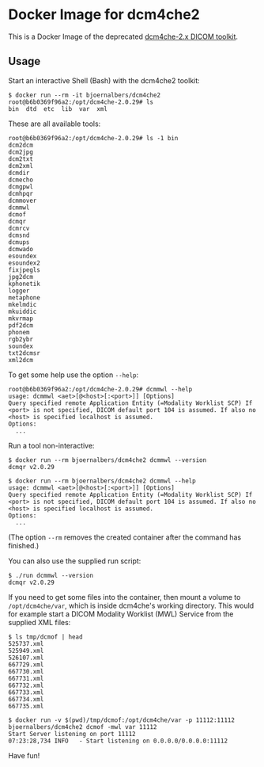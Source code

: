 # Docker Image for dcm4che2

This is a Docker Image of the deprecated
[dcm4che-2.x DICOM toolkit](https://dcm4che.atlassian.net/wiki/spaces/d2/overview).

## Usage

Start an interactive Shell (Bash) with the dcm4che2 toolkit:

    $ docker run --rm -it bjoernalbers/dcm4che2
    root@b6b0369f96a2:/opt/dcm4che-2.0.29# ls
    bin  dtd  etc  lib  var  xml

These are all available tools:

    root@b6b0369f96a2:/opt/dcm4che-2.0.29# ls -1 bin
    dcm2dcm
    dcm2jpg
    dcm2txt
    dcm2xml
    dcmdir
    dcmecho
    dcmgpwl
    dcmhpqr
    dcmmover
    dcmmwl
    dcmof
    dcmqr
    dcmrcv
    dcmsnd
    dcmups
    dcmwado
    esoundex
    esoundex2
    fixjpegls
    jpg2dcm
    kphonetik
    logger
    metaphone
    mkelmdic
    mkuiddic
    mkvrmap
    pdf2dcm
    phonem
    rgb2ybr
    soundex
    txt2dcmsr
    xml2dcm

To get some help use the option `--help`:

    root@b6b0369f96a2:/opt/dcm4che-2.0.29# dcmmwl --help
    usage: dcmmwl <aet>[@<host>[:<port>]] [Options]
    Query specified remote Application Entity (=Modality Worklist SCP) If
    <port> is not specified, DICOM default port 104 is assumed. If also no
    <host> is specified localhost is assumed.
    Options:
      ...

Run a tool non-interactive:

    $ docker run --rm bjoernalbers/dcm4che2 dcmmwl --version
    dcmqr v2.0.29

    $ docker run --rm bjoernalbers/dcm4che2 dcmmwl --help
    usage: dcmmwl <aet>[@<host>[:<port>]] [Options]
    Query specified remote Application Entity (=Modality Worklist SCP) If
    <port> is not specified, DICOM default port 104 is assumed. If also no
    <host> is specified localhost is assumed.
    Options:
      ...

(The option `--rm` removes the created container after the command has finished.)

You can also use the supplied run script:

    $ ./run dcmmwl --version
    dcmqr v2.0.29

If you need to get some files into the container, then mount a volume to
`/opt/dcm4che/var`, which is inside dcm4che's working directory.
This would for example start a DICOM Modality Worklist (MWL) Service from the
supplied XML files:

    $ ls tmp/dcmof | head
    525737.xml
    525949.xml
    526107.xml
    667729.xml
    667730.xml
    667731.xml
    667732.xml
    667733.xml
    667734.xml
    667735.xml

    $ docker run -v $(pwd)/tmp/dcmof:/opt/dcm4che/var -p 11112:11112 bjoernalbers/dcm4che2 dcmof -mwl var 11112
    Start Server listening on port 11112
    07:23:28,734 INFO   - Start listening on 0.0.0.0/0.0.0.0:11112

Have fun!
